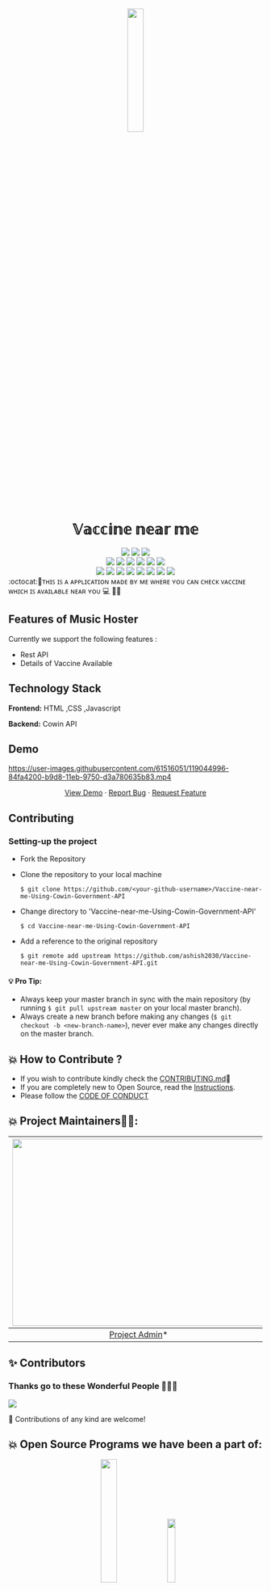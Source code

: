 <br/>
<p align="center">
    <a href="https://iread.ga">
        <img src="https://user-images.githubusercontent.com/61516051/125590790-34d29687-89e4-429f-a661-38c4261f5382.png" width="25%">
    </a>
</p>
<h1 align="center"> 
   𝕍𝕒𝕔𝕔𝕚𝕟𝕖 𝕟𝕖𝕒𝕣 𝕞𝕖
</h1>

<div align="center">
<a href="https://github.com/ashish2030/Vaccine-near-me-Using-Cowin-Government-API"><img src="https://badges.frapsoft.com/os/v1/open-source.svg?v=103"></a>
<a href="https://github.com/ashish2030/Vaccine-near-me-Using-Cowin-Government-API"><img src="https://img.shields.io/badge/Built%20by-developers%20%3C%2F%3E-0059b3"></a>
<a href="https://reactjs.org/docs/"><img src="https://img.shields.io/badge/Made%20with-Javascript-brightgreen.svg"></a><br>
<a href="https://github.com/ashish2030/Vaccine-near-me-Using-Cowin-Government-API"><img src="https://img.shields.io/static/v1.svg?label=Contributions&message=Welcome&color=yellow"></a>
<a href="https://github.com/vigneshshettyin/"><img src="https://img.shields.io/badge/Maintained%3F-yes-brightgreen.svg?v=103"></a>
<a href="https://github.com/ashish2030/Vaccine-near-me-Using-Cowin-Government-API"><img src="https://img.shields.io/github/repo-size/ashish2030/Vaccine-near-me-Using-Cowin-Government-API.svg?label=Repo%20size&style=flat"></a>
<a href="https://github.com/ashish2030/Vaccine-near-me-Using-Cowin-Government-API"><img src="https://img.shields.io/tokei/lines/github/ashish2030/Vaccine-near-me-Using-Cowin-Government-API?color=yellow&label=Lines%20of%20Code"></a>
<a href="https://github.com/ashish2030/Vaccine-near-me-Using-Cowin-Government-API/blob/main/LICENSE"><img src="https://img.shields.io/badge/license-MPL_2.0-brightgreen.svg?v=103"></a>
<a href="https://github.com/ashish2030/Vaccine-near-me-Using-Cowin-Government-API/watchers"><img src="https://img.shields.io/github/watchers/ashish2030/Vaccine-near-me-Using-Cowin-Government-API"></a><br>
<a href="https://github.com/ashish2030/Vaccine-near-me-Using-Cowin-Government-API/graphs/contributors"><img src="https://img.shields.io/github/contributors/ashish2030/Vaccine-near-me-Using-Cowin-Government-API?color=brightgreen"></a>
<a href="https://github.com/ashish2030/Vaccine-near-me-Using-Cowin-Government-API/stargazers"><img src="https://img.shields.io/github/stars/ashish2030/Vaccine-near-me-Using-Cowin-Government-API?color=0059b3"></a>
<a href="https://github.com/ashish2030/Vaccine-near-me-Using-Cowin-Government-API/network/members"><img src="https://img.shields.io/github/forks/ashish2030/Vaccine-near-me-Using-Cowin-Government-API?color=yellow"></a>
<a href="https://github.com/ashish2030/Vaccine-near-me-Using-Cowin-Government-API/issues"><img src="https://img.shields.io/github/issues/ashish2030/Vaccine-near-me-Using-Cowin-Government-API?color=brightgreen"></a>
<a href="https://github.com/ashish2030/Vaccine-near-me-Using-Cowin-Government-API/issues?q=is%3Aissue+is%3Aclosed"><img src="https://img.shields.io/github/issues-closed-raw/ashish2030/Vaccine-near-me-Using-Cowin-Government-API?color=0059b3"></a>
<a href="https://github.com/ashish2030/Vaccine-near-me-Using-Cowin-Government-API/pulls"><img src="https://img.shields.io/github/issues-pr/ashish2030/Vaccine-near-me-Using-Cowin-Government-API?color=yellow"></a>
<a href="https://github.com/ashish2030/Vaccine-near-me-Using-Cowin-Government-API/commits/master"><img src="https://img.shields.io/github/last-commit/ashish2030/Vaccine-near-me-Using-Cowin-Government-API"></a> 
<a href="https://github.com/ashish2030/Vaccine-near-me-Using-Cowin-Government-API/pulls?q=is%3Apr+is%3Aclosed"><img src="https://img.shields.io/github/issues-pr-closed-raw/ashish2030/Vaccine-near-me-Using-Cowin-Government-API?color=brightgreen"></a> 
</div>
:octocat:🌟ᴛʜɪꜱ ɪꜱ ᴀ ᴀᴘᴘʟɪᴄᴀᴛɪᴏɴ ᴍᴀᴅᴇ ʙʏ ᴍᴇ ᴡʜᴇʀᴇ ʏᴏᴜ ᴄᴀɴ ᴄʜᴇᴄᴋ ᴠᴀᴄᴄɪɴᴇ ᴡʜɪᴄʜ ɪꜱ ᴀᴠᴀɪʟᴀʙʟᴇ ɴᴇᴀʀ ʏᴏᴜ 💻 🎯🚀 


## Features of Music Hoster 
 Currently we support the following features :
* Rest API
* Details of Vaccine Available

## Technology Stack

**Frontend:** HTML ,CSS ,Javascript

**Backend:** Cowin API





## Demo

https://user-images.githubusercontent.com/61516051/119044996-84fa4200-b9d8-11eb-9750-d3a780635b83.mp4

<p align="center">
    <a href="https://image-hoster-ashish.herokuapp.com/" target="blank">View Demo</a>
    ·
    <a href="https://github.com/ashish2030/Vaccine-near-me-Using-Cowin-Government-API/issues/new/choose">Report Bug</a>
    ·
    <a href="https://github.com/ashish2030/Vaccine-near-me-Using-Cowin-Government-API/issues/new/choose">Request Feature</a>
</p>



## Contributing

### Setting-up the project

  * Fork the Repository
  * Clone the repository to your local machine
   
    `$ git clone https://github.com/<your-github-username>/Vaccine-near-me-Using-Cowin-Government-API`
  * Change directory to 'Vaccine-near-me-Using-Cowin-Government-API'
  
    `$ cd Vaccine-near-me-Using-Cowin-Government-API`
  * Add a reference to the original repository
    
    `$ git remote add upstream https://github.com/ashish2030/Vaccine-near-me-Using-Cowin-Government-API.git`

  
#### 💡️ **Pro Tip:** 
  * Always keep your master branch in sync with the main repository (by running `$ git pull upstream master` on your local master branch). 
  * Always create a new branch before making any changes (`$ git checkout -b <new-branch-name>`), never ever make any changes directly on the master branch.

 


## 💥 How to Contribute ?
- If you wish to contribute kindly check the [CONTRIBUTING.md](https://github.com/ashish2030/Vaccine-near-me-Using-Cowin-Government-API/blob/master/CONTRIBUTING.md)🤝
- If you are completely new to Open Source, read the [Instructions](https://github.com/ashish2030/Vaccine-near-me-Using-Cowin-Government-API/blob/master/INSTRUCTIONS.md).
- Please follow the [CODE OF CONDUCT](https://github.com/ashish2030/Vaccine-near-me-Using-Cowin-Government-API/blob/master/CODE_Of_CONDUCT.md)

## 💥 Project Maintainers👨🏫:

| <img src = "https://github.com/Ashish2030/E-Commerce-Website-Using-NodeJS/blob/master/public/css/Assets/a.jpg" width = 500 height = 370> | <img src = "https://user-images.githubusercontent.com/61516051/125223627-b6f99780-e2e9-11eb-85e5-f6be4794e268.png" width = 500 height = 370> 
| :------------------------------------------------------------------------------------------: | :------------------------------------------------------------------------------------------: 
|                    [Project Admin](https://github.com/Ashish2030)\*                   |     [Mentor](https://github.com/MukulKolpe)\*     |


## ✨ Contributors
### Thanks go to these Wonderful People 👨🏻‍💻
<a href="https://github.com/ashish2030/Vaccine-near-me-Using-Cowin-Government-API/graphs/contributors">
  <img src="https://contrib.rocks/image?repo=ashish2030/Vaccine-near-me-Using-Cowin-Government-API" />
</a>

🚀 Contributions of any kind are welcome!



</a>

## 💥 Open Source Programs we have been a part of:
<p align="center">
<a href="https://letsgrowmore.in/soc/"><img src="https://github.com/Ashish2030/E-Commerce-Website-Using-NodeJS/blob/master/public/css/Assets/lgmsoc.png" width="25%"></a>&nbsp;&nbsp;&nbsp;
<a href="https://letsgrowmore.in/soc/"><img src="https://github.com/Ashish2030/E-Commerce-Website-Using-NodeJS/blob/master/public/css/Assets/output-onlinepngtools.png" width="18%"></a>
	
</p>
